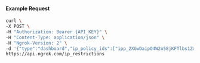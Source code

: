 <!-- Code generated for API Clients. DO NOT EDIT. -->

#### Example Request

```bash
curl \
-X POST \
-H "Authorization: Bearer {API_KEY}" \
-H "Content-Type: application/json" \
-H "Ngrok-Version: 2" \
-d '{"type":"dashboard","ip_policy_ids":["ipp_2XGwDaipO4W2o58jKFTlbs1ZxrU"]}' \
https://api.ngrok.com/ip_restrictions
```
